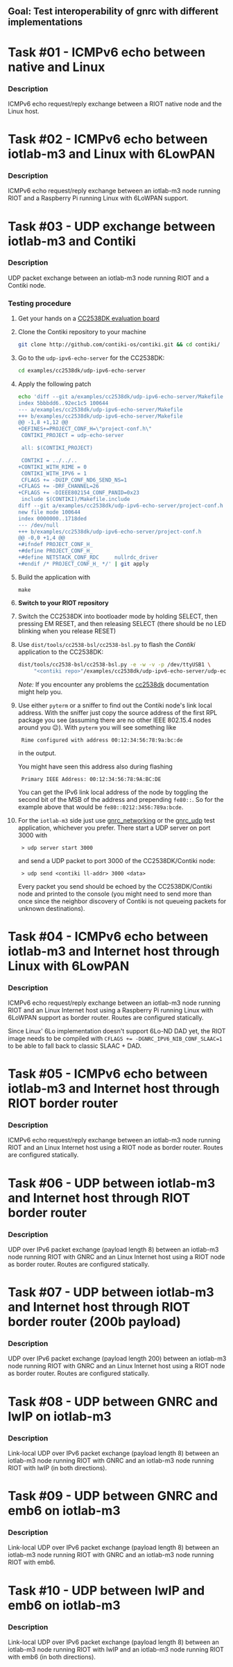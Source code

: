 ## Goal: Test interoperability of gnrc with different implementations

Task #01 - ICMPv6 echo between native and Linux
===============================================
### Description

ICMPv6 echo request/reply exchange between a RIOT native node and the Linux
host.

Task #02 - ICMPv6 echo between iotlab-m3 and Linux with 6LowPAN
===============================================================
### Description

ICMPv6 echo request/reply exchange between an iotlab-m3 node running RIOT and
a Raspberry Pi running Linux with 6LoWPAN support.

Task #03 - UDP exchange between iotlab-m3 and Contiki
=====================================================
### Description

UDP packet exchange between an iotlab-m3 node running RIOT and a Contiki node.

### Testing procedure
1. Get your hands on a [CC2538DK evaluation board][cc2538dk]
1. Clone the Contiki repository to your machine
   ```sh
   git clone http://github.com/contiki-os/contiki.git && cd contiki/
   ```
2. Go to the `udp-ipv6-echo-server` for the CC2538DK:
   ```sh
   cd examples/cc2538dk/udp-ipv6-echo-server
   ```
3. Apply the following patch
   ```sh
   echo 'diff --git a/examples/cc2538dk/udp-ipv6-echo-server/Makefile b/examples/cc2538dk/udp-ipv6-echo-server/Makefile
   index 5bbbdd6..92ec1c5 100644
   --- a/examples/cc2538dk/udp-ipv6-echo-server/Makefile
   +++ b/examples/cc2538dk/udp-ipv6-echo-server/Makefile
   @@ -1,8 +1,12 @@
   +DEFINES+=PROJECT_CONF_H=\"project-conf.h\"
    CONTIKI_PROJECT = udp-echo-server

    all: $(CONTIKI_PROJECT)

    CONTIKI = ../../..
   +CONTIKI_WITH_RIME = 0
    CONTIKI_WITH_IPV6 = 1
    CFLAGS += -DUIP_CONF_ND6_SEND_NS=1
   +CFLAGS += -DRF_CHANNEL=26
   +CFLAGS += -DIEEE802154_CONF_PANID=0x23
    include $(CONTIKI)/Makefile.include
   diff --git a/examples/cc2538dk/udp-ipv6-echo-server/project-conf.h b/examples/cc2538dk/udp-ipv6-echo-server/project-conf.h
   new file mode 100644
   index 0000000..1718ded
   --- /dev/null
   +++ b/examples/cc2538dk/udp-ipv6-echo-server/project-conf.h
   @@ -0,0 +1,4 @@
   +#ifndef PROJECT_CONF_H_
   +#define PROJECT_CONF_H_
   +#define NETSTACK_CONF_RDC     nullrdc_driver
   +#endif /* PROJECT_CONF_H_ */' | git apply
   ```
4. Build the application with
   ```
   make
   ```
5. **Switch to your RIOT repository**
6. Switch the CC2538DK into bootloader mode by holding SELECT, then pressing
   EM RESET, and then releasing SELECT (there should be no LED blinking when
   you release RESET)
7. Use `dist/tools/cc2538-bsl/cc2538-bsl.py` to flash the *Contiki* application
   to the CC2538DK:
   ```sh
   dist/tools/cc2538-bsl/cc2538-bsl.py -e -w -v -p /dev/ttyUSB1 \
        "<contiki repo>"/examples/cc2538dk/udp-ipv6-echo-server/udp-echo-server.bin
   ```
   *Note:* If you encounter any problems the [cc2538dk] documentation might help
   you.
8. Use either `pyterm` or a sniffer to find out the Contiki node's link local
   address. With the sniffer just copy the source address of the first RPL
   package you see (assuming there are no other IEEE 802.15.4 nodes around you
   😉). With `pyterm` you will see something like

        Rime configured with address 00:12:34:56:78:9a:bc:de

   in the output.

   You might have seen this address also during flashing

        Primary IEEE Address: 00:12:34:56:78:9A:BC:DE

   You can get the IPv6 link local address of the node by toggling the second
   bit of the MSB of the address and prepending `fe80::`. So for the example
   above that would be `fe80::0212:3456:789a:bcde`.
7. For the `iotlab-m3` side just use [gnrc_networking] or the [gnrc_udp] test
   application, whichever you prefer. There start a UDP server on port 3000 with

        > udp server start 3000

   and send a UDP packet to port 3000 of the CC2538DK/Contiki node:

        > udp send <contiki ll-addr> 3000 <data>

   Every packet you send should be echoed by the CC2538DK/Contiki node and
   printed to the console (you might need to send more than once since the
   neighbor discovery of Contiki is not queueing packets for unknown
   destinations).

[cc2538dk]: http://doc.riot-os.org/group__boards__cc2538dk.html
[gnrc_networking]: https://github.com/RIOT-OS/RIOT/tree/master/examples/gnrc_networking
[gnrc_udp]: https://github.com/RIOT-OS/RIOT/tree/master/examples/gnrc_networking

Task #04 - ICMPv6 echo between iotlab-m3 and Internet host through Linux with 6LowPAN
=====================================================================================
### Description

ICMPv6 echo request/reply exchange between an iotlab-m3 node running RIOT and
an Linux Internet host using a Raspberry Pi running Linux with 6LoWPAN support
as border router. Routes are configured statically.

Since Linux' 6Lo implementation doesn't support 6Lo-ND DAD yet, the RIOT image
needs to be compiled with `CFLAGS += -DGNRC_IPV6_NIB_CONF_SLAAC=1` to be able to
fall back to classic SLAAC + DAD.

Task #05 - ICMPv6 echo between iotlab-m3 and Internet host through RIOT border router
=====================================================================================
### Description

ICMPv6 echo request/reply exchange between an iotlab-m3 node running RIOT and
an Linux Internet host using a RIOT node  as border router. Routes are
configured statically.

Task #06 - UDP between iotlab-m3 and Internet host through RIOT border router
=============================================================================
### Description

UDP over IPv6 packet exchange (payload length 8) between an iotlab-m3 node running
RIOT with GNRC and an Linux Internet host using a RIOT node as border router.
Routes are configured statically.

Task #07 - UDP between iotlab-m3 and Internet host through RIOT border router (200b payload)
============================================================================================
### Description

UDP over IPv6 packet exchange (payload length 200) between an iotlab-m3 node
running RIOT with GNRC and an Linux Internet host using a RIOT node as border
router. Routes are configured statically.

Task #08 - UDP between GNRC and lwIP on iotlab-m3
=================================================
### Description

Link-local UDP over IPv6 packet exchange (payload length 8) between an iotlab-m3
node running RIOT with GNRC and an iotlab-m3 node running RIOT with lwIP (in
both directions).

Task #09 - UDP between GNRC and emb6 on iotlab-m3
=================================================
### Description

Link-local UDP over IPv6 packet exchange (payload length 8) between an iotlab-m3
node running RIOT with GNRC and an iotlab-m3 node running RIOT with emb6.


Task #10 - UDP between lwIP and emb6 on iotlab-m3
=================================================
### Description

Link-local UDP over IPv6 packet exchange (payload length 8) between an iotlab-m3
node running RIOT with lwIP and an iotlab-m3 node running RIOT with emb6 (in
both directions).
